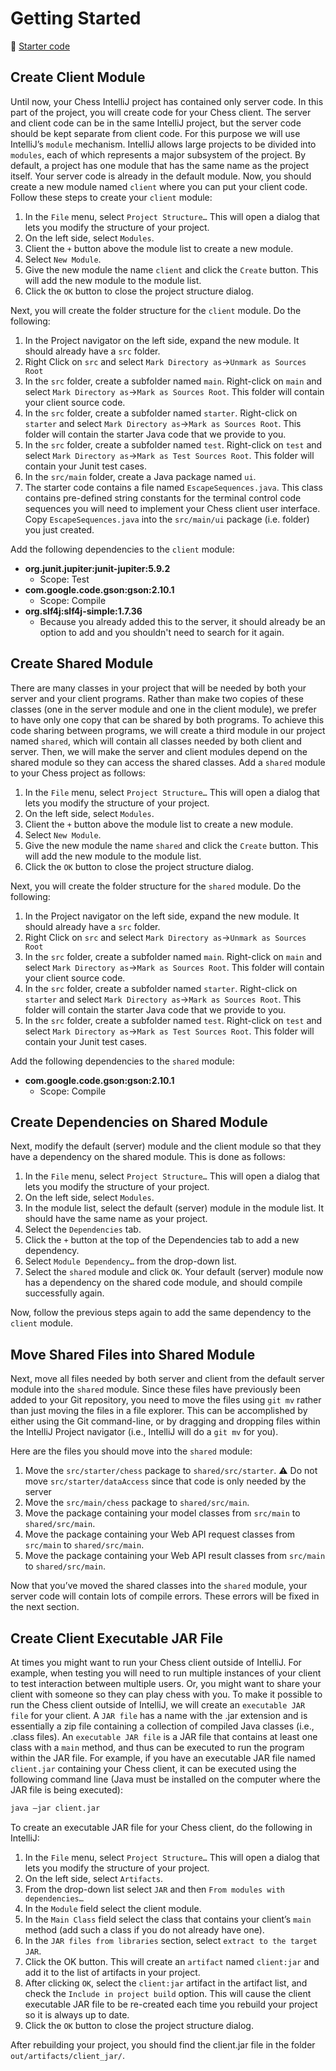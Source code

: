 # Getting Started

📁 [Starter code](starter-code)

## Create Client Module

Until now, your Chess IntelliJ project has contained only server code. In this part of the project, you will create code for your Chess client. The server and client code can be in the same IntelliJ project, but the server code should be kept separate from client code. For this purpose we will use IntelliJ’s `module` mechanism. IntelliJ allows large projects to be divided into `modules`, each of which represents a major subsystem of the project. By default, a project has one module that has the same name as the project itself. Your server code is already in the default module. Now, you should create a new module named `client` where you can put your client code. Follow these steps to create your `client` module:

1. In the `File` menu, select `Project Structure…` This will open a dialog that lets you modify the structure of your project.
1. On the left side, select `Modules`.
1. Client the `+` button above the module list to create a new module.
1. Select `New Module`.
1. Give the new module the name `client` and click the `Create` button. This will add the new module to the module list.
1. Click the `OK` button to close the project structure dialog.

Next, you will create the folder structure for the `client` module. Do the following:

1. In the Project navigator on the left side, expand the new module. It should already have a `src` folder.
1. Right Click on `src` and select `Mark Directory as`->`Unmark as Sources Root`
1. In the `src` folder, create a subfolder named `main`. Right-click on `main` and select `Mark Directory as`->`Mark as Sources Root`. This folder will contain your client source code.
1. In the `src` folder, create a subfolder named `starter`. Right-click on `starter` and select `Mark Directory as`->`Mark as Sources Root`. This folder will contain the starter Java code that we provide to you.
1. In the `src` folder, create a subfolder named `test`. Right-click on `test` and select `Mark Directory as`->`Mark as Test Sources Root`. This folder will contain your Junit test cases.
1. In the `src/main` folder, create a Java package named `ui`.
1. The starter code contains a file named `EscapeSequences.java`. This class contains pre-defined string constants for the terminal control code sequences you will need to implement your Chess client user interface. Copy `EscapeSequences.java` into the `src/main/ui` package (i.e. folder) you just created.

Add the following dependencies to the `client` module:

- **org.junit.jupiter:junit-jupiter:5.9.2**
  - Scope: Test
- **com.google.code.gson:gson:2.10.1**
  - Scope: Compile
- **org.slf4j:slf4j-simple:1.7.36**
  - Because you already added this to the server, it should already be an option to add and you shouldn't need to search for it again.

## Create Shared Module

There are many classes in your project that will be needed by both your server and your client programs. Rather than make two copies of these classes (one in the server module and one in the client module), we prefer to have only one copy that can be shared by both programs. To achieve this code sharing between programs, we will create a third module in our project named `shared`, which will contain all classes needed by both client and server. Then, we will make the server and client modules depend on the shared module so they can access the shared classes. Add a `shared` module to your Chess project as follows:

1. In the `File` menu, select `Project Structure…` This will open a dialog that lets you modify the structure of your project.
1. On the left side, select `Modules`.
1. Client the `+` button above the module list to create a new module.
1. Select `New Module`.
1. Give the new module the name `shared` and click the `Create` button. This will add the new module to the module list.
1. Click the `OK` button to close the project structure dialog.

Next, you will create the folder structure for the `shared` module. Do the following:

1. In the Project navigator on the left side, expand the new module. It should already have a `src` folder.
1. Right Click on `src` and select `Mark Directory as`->`Unmark as Sources Root`
1. In the `src` folder, create a subfolder named `main`. Right-click on `main` and select `Mark Directory as`->`Mark as Sources Root`. This folder will contain your client source code.
1. In the `src` folder, create a subfolder named `starter`. Right-click on `starter` and select `Mark Directory as`->`Mark as Sources Root`. This folder will contain the starter Java code that we provide to you.
1. In the `src` folder, create a subfolder named `test`. Right-click on `test` and select `Mark Directory as`->`Mark as Test Sources Root`. This folder will contain your Junit test cases.

Add the following dependencies to the `shared` module:

- **com.google.code.gson:gson:2.10.1**
  - Scope: Compile

## Create Dependencies on Shared Module

Next, modify the default (server) module and the client module so that they have a dependency on the shared module. This is done as follows:

1. In the `File` menu, select `Project Structure…` This will open a dialog that lets you modify the structure of your project.
1. On the left side, select `Modules`.
1. In the module list, select the default (server) module in the module list. It should have the same name as your project.
1. Select the `Dependencies` tab.
1. Click the `+` button at the top of the Dependencies tab to add a new dependency.
1. Select `Module Dependency…` from the drop-down list.
1. Select the `shared` module and click `OK`. Your default (server) module now has a dependency on the shared code module, and should compile successfully again.

Now, follow the previous steps again to add the same dependency to the `client` module.

## Move Shared Files into Shared Module

Next, move all files needed by both server and client from the default server module into the `shared` module. Since these files have previously been added to your Git repository, you need to move the files using `git mv` rather than just moving the files in a file explorer. This can be accomplished by either using the Git command-line, or by dragging and dropping files within the IntelliJ Project navigator (i.e., IntelliJ will do a `git mv` for you).

Here are the files you should move into the `shared` module:

1. Move the `src/starter/chess` package to `shared/src/starter`. ⚠ Do not move `src/starter/dataAccess` since that code is only needed by the server
1. Move the `src/main/chess` package to `shared/src/main`.
1. Move the package containing your model classes from `src/main` to `shared/src/main`.
1. Move the package containing your Web API request classes from `src/main` to `shared/src/main`.
1. Move the package containing your Web API result classes from `src/main` to `shared/src/main`.

Now that you’ve moved the shared classes into the `shared` module, your server code will contain lots of compile errors. These errors will be fixed in the next section.

## Create Client Executable JAR File

At times you might want to run your Chess client outside of IntelliJ. For example, when testing you will need to run multiple instances of your client to test interaction between multiple users. Or, you might want to share your client with someone so they can play chess with you. To make it possible to run the Chess client outside of IntelliJ, we will create an `executable JAR file` for your client. A `JAR file` has a name with the .jar extension and is essentially a zip file containing a collection of compiled Java classes (i.e., .class files). An `executable JAR file` is a JAR file that contains at least one class with a `main` method, and thus can be executed to run the program within the JAR file. For example, if you have an executable JAR file named `client.jar` containing your Chess client, it can be executed using the following command line (Java must be installed on the computer where the JAR file is being executed):

```sh
java –jar client.jar
```

To create an executable JAR file for your Chess client, do the following in IntelliJ:

1. In the `File` menu, select `Project Structure…` This will open a dialog that lets you modify the structure of your project.
1. On the left side, select `Artifacts`.
1. From the drop-down list select `JAR` and then `From modules with dependencies…`
1. In the `Module` field select the client module.
1. In the `Main Class` field select the class that contains your client’s `main` method (add such a class if you do not already have one).
1. In the `JAR files from libraries` section, select `extract to the target JAR`.
1. Click the OK button. This will create an `artifact` named `client:jar` and add it to the list of artifacts in your project.
1. After clicking `OK`, select the `client:jar` artifact in the artifact list, and check the `Include in project build` option. This will cause the client executable JAR file to be re-created each time you rebuild your project so it is always up to date.
1. Click the `OK` button to close the project structure dialog.

After rebuilding your project, you should find the client.jar file in the folder `out/artifacts/client_jar/`.

